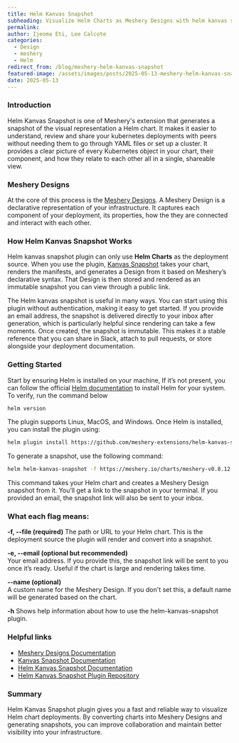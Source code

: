 ```yaml
---
title: Helm Kanvas Snapshot
subheading: Visualize Helm Charts as Meshery Designs with helm kanvas snapshot
permalink: 
author: Ijeoma Eti, Lee Calcote
categories: 
  - Design
  - meshery
  - Helm
redirect_from: /blog/meshery-helm-kanvas-snapshot
featured-image: /assets/images/posts/2025-05-13-meshery-helm-kanvas-snapshot/Helm Kanvas.png
date: 2025-05-13
---
```


### Introduction

Helm Kanvas Snapshot is one of Meshery's extension that generates a snapshot of the visual representation a Helm chart. It makes it easier to understand, review and share your kubernetes deployments with peers without needing them to go through YAML files or set up a cluster. It provides a clear picture of every Kubernetes object in your chart, their component, and how they relate to each other all in a single, shareable view.

### Meshery Designs

At the core of this process is the <a href="https://docs.meshery.io/concepts/logical/designs" target="_blank" rel="noopener noreferrer">Meshery Designs</a>. A Meshery Design is a declarative representation of your infrastructure. It captures each component of your deployment, its properties, how the they are connected and interact with each other.

### How Helm Kanvas Snapshot Works

Helm kanvas snapshot plugin can only use **Helm Charts** as the deployment source. When you use the plugin, <a href="https://docs.meshery.io/extensions/kanvas-snapshot" target="_blank" rel="noopener noreferrer">Kanvas Snapshot</a> takes your chart, renders the manifests, and generates a Design from it based on Meshery’s declarative syntax. That Design is then stored and rendered as an immutable snapshot you can view through a public link.

The Helm kanvas snapshot is useful in many ways. You can start using this plugin without authentication, making it easy to get started. If you provide an email address, the snapshot is delivered directly to your inbox after generation, which is particularly helpful since rendering can take a few moments. Once created, the snapshot is immutable. This makes it a stable reference that you can share in Slack, attach to pull requests, or store alongside your deployment documentation.

### Getting Started

Start by ensuring Helm is installed on your machine, If it’s not present, you can follow the official <a href="https://helm.sh/docs/intro/install" target="_blank" rel="noopener noreferrer">Helm documentation</a> to install Helm for your system. To verify, run the command below

```bash
helm version
```

The plugin supports Linux, MacOS, and Windows. Once Helm is installed, you can install the plugin using:

```bash
helm plugin install https://github.com/meshery-extensions/helm-kanvas-snapshot
```

To generate a snapshot, use the following command:

```bash
helm helm-kanvas-snapshot -f https://meshery.io/charts/meshery-v0.8.12.tgz --name meshery-chart
```

This command takes your Helm chart and creates a Meshery Design snapshot from it. You’ll get a link to the snapshot in your terminal. If you provided an email, the snapshot link will also be sent to your inbox.

### What each flag means:
**-f, --file (required)** 
  The path or URL to your Helm chart. This is the deployment source the plugin will render and convert into a snapshot.

**-e, --email (optional but recommended)**  
  Your email address. If you provide this, the snapshot link will be sent to you once it’s ready. Useful if the chart is large and rendering takes time.

**--name (optional)**  
  A custom name for the Meshery Design. If you don't set this, a default name will be generated based on the chart.

**-h** 
  Shows help information about how to use the helm-kanvas-snapshot plugin.


### Helpful links

- <a href="https://docs.meshery.io/concepts/logical/designs" target="_blank" rel="noopener noreferrer">Meshery Designs Documentation</a>  
- <a href="https://docs.meshery.io/extensions/kanvas-snapshot" target="_blank" rel="noopener noreferrer">Kanvas Snapshot Documentation</a>  
- <a href="https://docs.meshery.io/extensions/helm-kanvas-snapshot" target="_blank" rel="noopener noreferrer">Helm Kanvas Snapshot Documentation</a>  
- <a href="https://github.com/meshery-extensions/helm-kanvas-snapshot" target="_blank" rel="noopener noreferrer">Helm Kanvas Snapshot Plugin Repository</a>


### Summary

Helm Kanvas Snapshot plugin gives you a fast and reliable way to visualize Helm chart deployments. By converting charts into Meshery Designs and generating snapshots, you can improve collaboration and maintain better visibility into your infrastructure.

